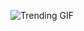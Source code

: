 ![Trending GIF](https://media3.giphy.com/media/v1.Y2lkPThiYjIxNzcybW4yM2J5dmZhbDZlOGg3Yml1cHNoMDYwNXhzeGt2OWhyajQxc3o3eCZlcD12MV9naWZzX3NlYXJjaCZjdD1n/fryY00CO4xCz4uJuDQ/giphy.gif)
